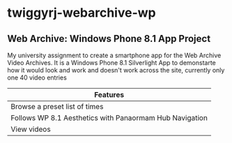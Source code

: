 # twiggyrj-webarchive-wp

## Web Archive: Windows Phone 8.1 App Project

My university assignment to create a smartphone app for the Web Archive Video Archives.
It is a Windows Phone 8.1 Silverlight App to demonstarte how it would look and work and doesn't work across the site, currently only one 40 video entries

| Features  |
| ------------- | 
| Browse a preset list of times  |
| Follows WP 8.1 Aesthetics with Panaormam Hub Navigation  | 
| View videos  | 
